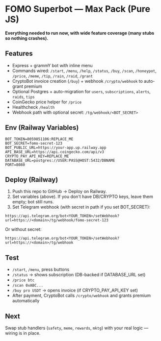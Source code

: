 # FOMO Superbot — Max Pack (Pure JS)

**Everything needed to run now, with wide feature coverage (many stubs so nothing crashes).**

## Features
- Express + grammY bot with inline menu
- Commands wired: `/start`, `/menu`, `/help`, `/status`, `/buy`, `/scan`, `/honeypot`, `/price`, `/meme`, `/tip`, `/rain`, `/raid`, `/grant`
- CryptoBot invoice creation (`/buy`) + webhook `/crypto/webhook` to auto-grant premium
- Optional Postgres + auto-migration for `users`, `subscriptions`, `alerts`, `raids`, `tips`
- CoinGecko price helper for `/price`
- Healthcheck `/health`
- Webhook path with optional secret: `/tg/webhook/<BOT_SECRET>`

## Env (Railway Variables)
```
BOT_TOKEN=8059851106:REPLACE_ME
BOT_SECRET=fomo-secret-123
BOT_PUBLIC_URL=https://your-app.up.railway.app
API_BASE_URL=https://api.coingecko.com/api/v3
CRYPTO_PAY_API_KEY=REPLACE_ME
DATABASE_URL=postgres://USER:PASS@HOST:5432/DBNAME
PORT=8080
```

## Deploy (Railway)
1. Push this repo to GitHub → Deploy on Railway.
2. Set variables (above). If you don't have DB/CRYPTO keys, leave them empty; bot still runs.
3. Set Telegram webhook (with secret in path if you set BOT_SECRET):
```
https://api.telegram.org/bot<YOUR_TOKEN>/setWebhook?url=https://<domain>/tg/webhook/fomo-secret-123
```
Or without secret:
```
https://api.telegram.org/bot<YOUR_TOKEN>/setWebhook?url=https://<domain>/tg/webhook
```

## Test
- `/start`, `/menu`, press buttons
- `/status` → shows subscription (DB-backed if DATABASE_URL set)
- `/price btc`
- `/scan 0xABC...`
- `/buy pro USDT` → opens invoice (if CRYPTO_PAY_API_KEY set)
- After payment, CryptoBot calls `/crypto/webhook` and grants premium automatically

## Next
Swap stub handlers (`safety`, `meme`, `rewards`, `mktg`) with your real logic — wiring is in place.
